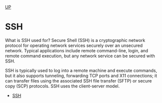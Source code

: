 [UP](../index.md)

# SSH
What is SSH used for?
Secure Shell (SSH) is a cryptographic network protocol for operating network services securely over an unsecured network. Typical applications include remote command-line, login, and remote command execution, but any network service can be secured with SSH.

SSH is typically used to log into a remote machine and execute commands, but it also supports tunneling, forwarding TCP ports and X11 connections; it can transfer files using the associated SSH file transfer (SFTP) or secure copy (SCP) protocols. SSH uses the client-server model.

- [SSH](https://virginia.service-now.com/its?id=itsweb_kb_article&sys_id=b9ac9170db1d9b404f32fb671d96190b)
